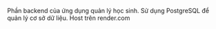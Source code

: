 Phần backend của ứng dụng quản lý học sinh.
Sử dụng PostgreSQL để quản lý cơ sở dữ liệu.
Host trên render.com
